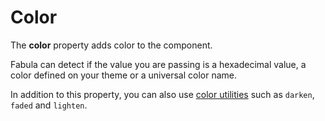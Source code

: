 # Color

The **color** property adds color to the component.

Fabula can detect if the value you are passing is a hexadecimal value, a color defined on your theme or a universal color name.

In addition to this property, you can also use [color utilities](/docs/utilities/color) such as `darken`, `faded` and `lighten`.